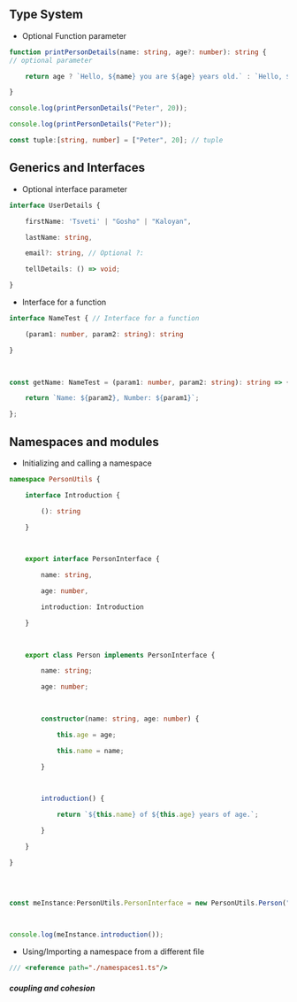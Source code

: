 
## Type System

- Optional Function parameter
```typescript
function printPersonDetails(name: string, age?: number): string { 
// optional parameter

    return age ? `Hello, ${name} you are ${age} years old.` : `Hello, ${name}!`;

}

console.log(printPersonDetails("Peter", 20));

console.log(printPersonDetails("Peter"));
```

```typescript
const tuple:[string, number] = ["Peter", 20]; // tuple
```

## Generics and Interfaces

- Optional interface parameter
```typescript
interface UserDetails {

    firstName: 'Tsveti' | "Gosho" | "Kaloyan",

    lastName: string,

    email?: string, // Optional ?:

    tellDetails: () => void;

}
```

- Interface for a function
```typescript
interface NameTest { // Interface for a function

    (param1: number, param2: string): string

}

  

const getName: NameTest = (param1: number, param2: string): string => {

    return `Name: ${param2}, Number: ${param1}`;

};
```


## Namespaces and modules
- Initializing and calling a namespace
```typescript
namespace PersonUtils {

    interface Introduction {

        (): string

    }

  

    export interface PersonInterface {

        name: string,

        age: number,

        introduction: Introduction

    }

  

    export class Person implements PersonInterface {

        name: string;

        age: number;

  

        constructor(name: string, age: number) {

            this.age = age;

            this.name = name;

        }

  

        introduction() {

            return `${this.name} of ${this.age} years of age.`;

        }

    }

}

  
  

const meInstance:PersonUtils.PersonInterface = new PersonUtils.Person("Peter", 20);

  

console.log(meInstance.introduction());
```

- Using/Importing a namespace from a different file
```typescript
/// <reference path="./namespaces1.ts"/>
```
##### *coupling and cohesion*
